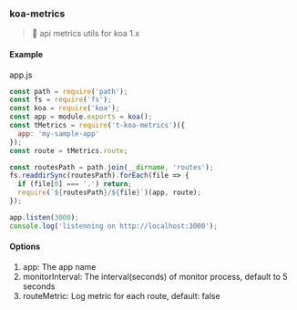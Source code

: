 ### koa-metrics
> 🔨 api metrics utils for koa 1.x
#### Example
app.js
``` javascript
const path = require('path');
const fs = require('fs');
const koa = require('koa');
const app = module.exports = koa();
const tMetrics = require('t-koa-metrics')({
  app: 'my-sample-app'
});
const route = tMetrics.route;

const routesPath = path.join(__dirname, 'routes');
fs.readdirSync(routesPath).forEach(file => {
  if (file[0] === '.') return;
  require(`${routesPath}/${file}`)(app, route);
});

app.listen(3000);
console.log('listenning on http://localhost:3000');
```
#### Options
1. app: The app name
2. monitorInterval: The interval(seconds) of monitor process, default to 5 seconds
3. routeMetric: Log metric for each route, default: false
